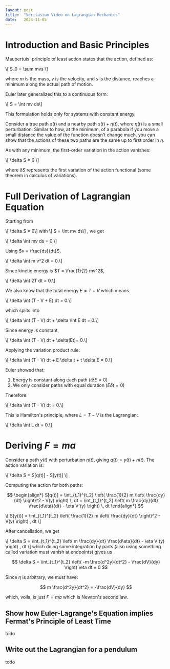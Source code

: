 ```yaml
---
layout: post
title:  "Veritasium Video on Lagrangian Mechanics"
date:   2024-11-05
---
```


# Introduction and Basic Principles

Maupertuis' principle of least action states that the action, defined as:

\\[ S_0 = \sum mvs \\]

where $m$ is the mass, $v$ is the velocity, and $s$ is the distance, reaches a minimum along the actual path of motion.

Euler later generalized this to a continuous form:

\\[ S = \int mv ds\\]

This formulation holds only for systems with constant energy.

Consider a true path $x(t)$ and a nearby path $x(t) + \eta(t)$, where $\eta(t)$ is a small perturbation. 
Similar to how, at the minimum, of a parabola if you move a small distance the value of the function doesn't change much, you can show that the actions of these 
two paths are the same up to first order in  $\eta$.

As with any minimum, the first-order variation in the action vanishes:

\\[ \delta S = 0 \\]

where $\delta S$ represents the first variation of the action functional (some theorem in calculus of variations).

# Full Derivation of Lagrangian Equation

Starting from 

\\[ \delta S = 0\\]
with 
\\[ S = \int mv ds\\]
, we get 

\\[ \delta \int mv ds = 0.\\]

Using $v = \frac{ds}{dt}$, 

\\[ \delta \int m v^2 dt = 0.\\]

Since kinetic energy is $T = \frac{1}{2} mv^2$, 

\\[ \delta \int 2T dt = 0.\\]

We also know that the total energy $E = T + V$ which means 

\\[ \delta \int (T - V + E) dt = 0.\\]

which splits into

\\[ \delta \int (T - V) dt + \delta \int E dt = 0.\\]

Since energy is constant, 

\\[ \delta \int (T - V) dt + \delta(Et)= 0.\\]

Applying the variation product rule:

\\[ \delta \int (T - V) dt + E \delta t + t \delta E = 0.\\]

Euler showed that:
1. Energy is constant along each path ($t \delta E = 0$)
2. We only consider paths with equal duration ($E \delta t = 0$)

Therefore:

\\[ \delta \int (T - V) dt = 0.\\]

This is Hamilton's principle, where $L = T - V$ is the Lagrangian:

\\[ \delta \int L dt = 0.\\]

# Deriving $F=ma$

Consider a path $y(t)$ with perturbation $\eta(t)$, giving $q(t) = y(t) + \eta(t)$. The action variation is:

\\[ \delta S = S[q(t)] - S[y(t)] \\]

Computing the action for both paths:

$$
\begin{align*}
S[q(t)] = \int_{t_1}^{t_2} \left( \frac{1}{2} m \left( \frac{dy}{dt} \right)^2 - V(y) \right) \, dt + \int_{t_1}^{t_2} \left( m \frac{dy}{dt} \frac{d\eta}{dt} - \eta V'(y) \right) \, dt
\end{align*}
$$

\\[
S[y(t)] = \int_{t_1}^{t_2} \left( \frac{1}{2} m \left( \frac{dy}{dt} \right)^2 - V(y) \right) \, dt
\\]

After cancellation, we get

\\[
\delta S = \int_{t_1}^{t_2} \left( m \frac{dy}{dt} \frac{d\eta}{dt} - \eta V'(y) \right) \, dt
\\]
which doing some integration by parts (also using something called variation must vanish at endpoints) gives us 

$$
\delta S = \int_{t_1}^{t_2} \left( -m \frac{d^2y}{dt^2} - \frac{dV}{dy} \right) \eta dt = 0
$$

Since $\eta$ is arbitrary, we must have:

$$
m \frac{d^2y}{dt^2} = -\frac{dV}{dy}
$$

which, voila, is just  $F = ma$  which is Newton's second law. 

## Show how Euler-Lagrange's Equation implies Fermat's Principle of Least Time
todo
## Write out the Lagrangian for a pendulum
todo